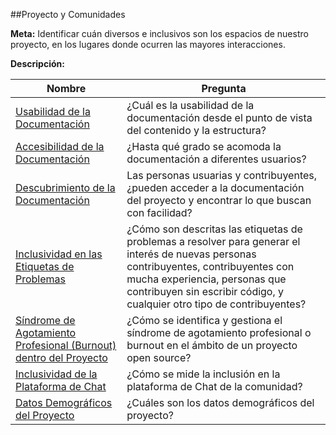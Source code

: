 ##Proyecto y Comunidades

**Meta:** Identificar cuán diversos e inclusivos son los espacios de nuestro proyecto, en los lugares donde ocurren las mayores interacciones. 

**Descripción:** 

Nombre | Pregunta
--- | ---
[Usabilidad de la Documentación](documentation-usability.md) | ¿Cuál es la usabilidad de la documentación desde el punto de vista del contenido y la estructura?
[Accesibilidad de la Documentación](documentation-accessibility.md) | ¿Hasta qué grado se acomoda la documentación a diferentes usuarios? 
[Descubrimiento de la Documentación](documentation_discoverability.md) | Las personas usuarias y contribuyentes, ¿pueden acceder a la documentación del proyecto y encontrar lo que buscan con facilidad?
[Inclusividad en las Etiquetas de Problemas](issue-label-inclusivity.md) | ¿Cómo son descritas las etiquetas de problemas a resolver para generar el interés de nuevas personas contribuyentes, contribuyentes con mucha experiencia, personas que contribuyen sin escribir código, y cualquier otro tipo de contribuyentes?
[Síndrome de Agotamiento Profesional (Burnout) dentro del Proyecto](project-burnout.md) | ¿Cómo se identifica y gestiona el síndrome de agotamiento profesional o burnout en el ámbito de un proyecto open source?
[Inclusividad de la Plataforma de Chat](chat-platform-inclusivity.md ) | ¿Cómo se mide la inclusión en la plataforma de Chat de la comunidad?
[Datos Demográficos del Proyecto](project-demographics.md) | ¿Cuáles son los datos demográficos del proyecto?